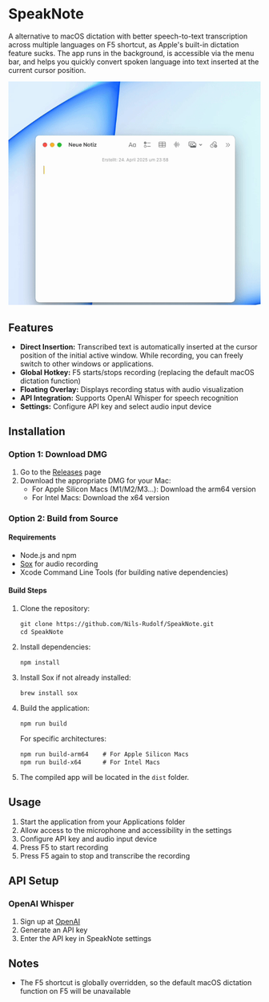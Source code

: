 # SpeakNote

A alternative to macOS dictation with better speech-to-text transcription across multiple languages on F5 shortcut, as Apple's built-in dictation feature sucks.
The app runs in the background, is accessible via the menu bar, and helps you quickly convert spoken language into text inserted at the current cursor position.

<p align="center">
  <img src="assets/demo/Demo.gif" alt="SpeakNote Demo">
</p>

## Features

- **Direct Insertion:** Transcribed text is automatically inserted at the cursor position of the initial active window. While recording, you can freely switch to other windows or applications.
- **Global Hotkey:** F5 starts/stops recording (replacing the default macOS dictation function)
- **Floating Overlay:** Displays recording status with audio visualization
- **API Integration:** Supports OpenAI Whisper for speech recognition
- **Settings:** Configure API key and select audio input device

## Installation

### Option 1: Download DMG

1. Go to the [Releases](https://github.com/Nils-Rudolf/SpeakNote/releases) page
2. Download the appropriate DMG for your Mac:
   - For Apple Silicon Macs (M1/M2/M3...): Download the arm64 version
   - For Intel Macs: Download the x64 version

### Option 2: Build from Source

#### Requirements

- Node.js and npm
- [Sox](http://sox.sourceforge.net/) for audio recording
- Xcode Command Line Tools (for building native dependencies)

#### Build Steps

1. Clone the repository:
   ```
   git clone https://github.com/Nils-Rudolf/SpeakNote.git
   cd SpeakNote
   ```

2. Install dependencies:
   ```
   npm install
   ```

3. Install Sox if not already installed:
   ```
   brew install sox
   ```

4. Build the application:
   ```
   npm run build
   ```
   
   For specific architectures:
   ```
   npm run build-arm64    # For Apple Silicon Macs
   npm run build-x64      # For Intel Macs
   ```

5. The compiled app will be located in the `dist` folder.

## Usage

1. Start the application from your Applications folder
2. Allow access to the microphone and accessibility in the settings
3. Configure API key and audio input device
4. Press F5 to start recording
5. Press F5 again to stop and transcribe the recording

## API Setup

### OpenAI Whisper
1. Sign up at [OpenAI](https://platform.openai.com/api-keys)
2. Generate an API key
3. Enter the API key in SpeakNote settings

## Notes

- The F5 shortcut is globally overridden, so the default macOS dictation function on F5 will be unavailable